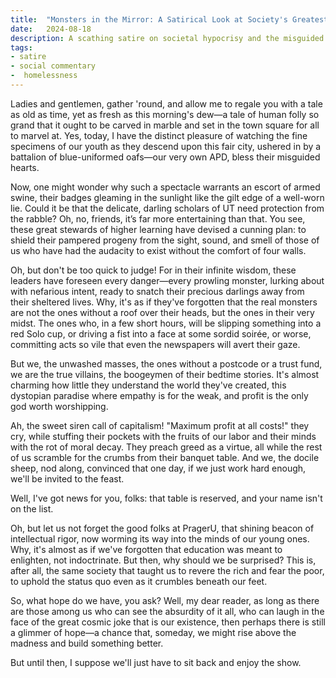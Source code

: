 ```yaml
---
title:  "Monsters in the Mirror: A Satirical Look at Society's Greatest Delusion"
date:   2024-08-18
description: A scathing satire on societal hypocrisy and the misguided perceptions of the unhoused, inspired by the style of Mark Twain.
tags: 
- satire
- social commentary
-  homelessness  
---
```

<!-- Google tag (gtag.js) -->
<script async src="https://www.googletagmanager.com/gtag/js?id=G-7WZFJ98W4K"></script>
<script>
  window.dataLayer = window.dataLayer || [];
  function gtag(){dataLayer.push(arguments);}
  gtag('js', new Date());

  gtag('config', 'G-7WZFJ98W4K');
</script>

Ladies and gentlemen, gather 'round, and allow me to regale you with a tale as old as time, yet as fresh as this morning's dew—a tale of human folly so grand that it ought to be carved in marble and set in the town square for all to marvel at. Yes, today, I have the distinct pleasure of watching the fine specimens of our youth as they descend upon this fair city, ushered in by a battalion of blue-uniformed oafs—our very own APD, bless their misguided hearts.

Now, one might wonder why such a spectacle warrants an escort of armed swine, their badges gleaming in the sunlight like the gilt edge of a well-worn lie. Could it be that the delicate, darling scholars of UT need protection from the rabble? Oh, no, friends, it’s far more entertaining than that. You see, these great stewards of higher learning have devised a cunning plan: to shield their pampered progeny from the sight, sound, and smell of those of us who have had the audacity to exist without the comfort of four walls.

Oh, but don't be too quick to judge! For in their infinite wisdom, these leaders have foreseen every danger—every prowling monster, lurking about with nefarious intent, ready to snatch their precious darlings away from their sheltered lives. Why, it's as if they've forgotten that the real monsters are not the ones without a roof over their heads, but the ones in their very midst. The ones who, in a few short hours, will be slipping something into a red Solo cup, or driving a fist into a face at some sordid soirée, or worse, committing acts so vile that even the newspapers will avert their gaze.

But we, the unwashed masses, the ones without a postcode or a trust fund, we are the true villains, the boogeymen of their bedtime stories. It's almost charming how little they understand the world they've created, this dystopian paradise where empathy is for the weak, and profit is the only god worth worshipping.

Ah, the sweet siren call of capitalism! "Maximum profit at all costs!" they cry, while stuffing their pockets with the fruits of our labor and their minds with the rot of moral decay. They preach greed as a virtue, all while the rest of us scramble for the crumbs from their banquet table. And we, the docile sheep, nod along, convinced that one day, if we just work hard enough, we'll be invited to the feast.

Well, I've got news for you, folks: that table is reserved, and your name isn't on the list.

Oh, but let us not forget the good folks at PragerU, that shining beacon of intellectual rigor, now worming its way into the minds of our young ones. Why, it's almost as if we've forgotten that education was meant to enlighten, not indoctrinate. But then, why should we be surprised? This is, after all, the same society that taught us to revere the rich and fear the poor, to uphold the status quo even as it crumbles beneath our feet.

So, what hope do we have, you ask? Well, my dear reader, as long as there are those among us who can see the absurdity of it all, who can laugh in the face of the great cosmic joke that is our existence, then perhaps there is still a glimmer of hope—a chance that, someday, we might rise above the madness and build something better.

But until then, I suppose we'll just have to sit back and enjoy the show.
